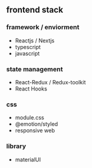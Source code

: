 ## frontend stack

### framework / enviorment
- Reactjs / Nextjs
- typescript
- javascript

### state management
- React-Redux / Redux-toolkit
- React Hooks

### css
- module.css
- @emotion/styled
- responsive web

### library 
- materialUI
